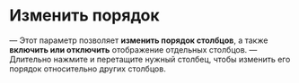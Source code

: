 # **Изменить порядок**

— Этот параметр позволяет **изменить порядок столбцов**, а также **включить или отключить** отображение отдельных столбцов.
— Длительно нажмите и перетащите нужный столбец, чтобы изменить его порядок относительно других столбцов.


